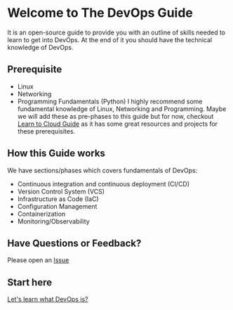 # Welcome to The DevOps Guide

It is an open-source guide to provide you with an outline of skills needed to learn to get into DevOps. At the end of it you should have the technical knowledge of DevOps.

## Prerequisite

- Linux
- Networking
- Programming Fundamentals (Python)
I highly recommend some fundamental knowledge of Linux, Networking and Programming.
Maybe we will add these as pre-phases to this guide but for now, checkout [Learn to Cloud Guide](https://learntocloud.guide) as it has some great resources and projects for these prerequisites.

## How this Guide works

We have sections/phases which covers fundamentals of DevOps:

- Continuous integration and continuous deployment (CI/CD)
- Version Control System (VCS)
- Infrastructure as Code (IaC)
- Configuration Management
- Containerization
- Monitoring/Observability

## Have Questions or Feedback?

Please open an [Issue](https://github.com/rishabkumar7/the-devops-guide/issues)

## Start here

[Let's learn what DevOps is?](devops/README.md)
